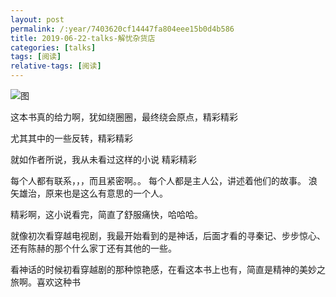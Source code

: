 ```yaml
---
layout: post
permalink: /:year/7403620cf14447fa804eee15b0d4b586
title: 2019-06-22-talks-解忧杂货店
categories: [talks]
tags: [阅读]
relative-tags: [阅读]
---
```


![图](https://gitee.com/linxingyang/at-2020-10-02-image/raw/master/image/T-talks/image/2019/books/jyzhd.png)

这本书真的给力啊，犹如绕圈圈，最终绕会原点，精彩精彩

尤其其中的一些反转，精彩精彩

就如作者所说，我从未看过这样的小说 精彩精彩

每个人都有联系，，，而且紧密啊。。
每个人都是主人公，讲述着他们的故事。
浪矢雄治，原来也是这么有意思的一个人。

精彩啊，这小说看完，简直了舒服痛快，哈哈哈。

就像初次看穿越电视剧，我最开始看到的是神话，后面才看的寻秦记、步步惊心、还有陈赫的那个什么家丁还有其他的一些。

看神话的时候初看穿越剧的那种惊艳感，在看这本书上也有，简直是精神的美妙之旅啊。喜欢这种书

